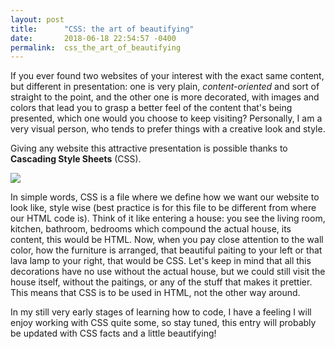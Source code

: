 ```yaml
---
layout: post
title:      "CSS: the art of beautifying"
date:       2018-06-18 22:54:57 -0400
permalink:  css_the_art_of_beautifying
---
```


If you ever found two websites of your interest with the exact same content, but different in presentation: one is very plain, *content-oriented* and sort of straight to the point, and the other one is more decorated, with images and colors that lead you to grasp a better feel of the content that's being presented, which one would you choose to keep visiting? Personally, I am a very visual person, who tends to prefer things with a creative look and style. 

Giving any website this attractive presentation is possible thanks to **Cascading Style Sheets** (CSS). 

![](https://1.bp.blogspot.com/-31Xqk4lGz3c/WTUC7diWGoI/AAAAAAAAAL4/TYvbq7qNADUDirOcP_BFqP4kZYffx-BZgCEw/s1600/html-vs-css-difference-funny-min.png://)

In simple words, CSS is a file where we define how we want our website to look like, style wise (best practice is for this file to be different from where our HTML code is). Think of it like entering a house: you see the living room, kitchen, bathroom, bedrooms which compound the actual house, its content, this would be HTML. Now, when you pay close attention to the wall color, how the furniture is arranged, that beautiful paiting to your left or that lava lamp to your right, that would be CSS. Let's keep in mind that all this decorations have no use without the actual house, but we could still visit the house itself, without the paitings, or any of the stuff that makes it prettier. This means that CSS is to be used in HTML, not the other way around.

In my still very early stages of learning how to code, I have a feeling I will enjoy working with CSS quite some, so stay tuned, this entry will probably be updated with CSS facts and a little beautifying!
